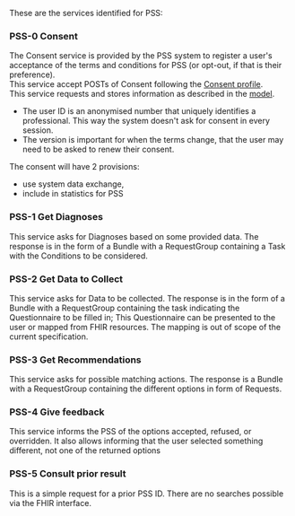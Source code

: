 
These are the services identified for PSS:




### PSS-0 Consent

The Consent service is provided by the PSS system to register a user's acceptance of the terms and conditions for PSS (or opt-out, if that is their preference).  
This service accept POSTs of Consent following the [Consent profile](#).  
This service requests and stores information as described in the [model](StructureDefinition-PSSConsentModel.html).

* The user ID is an anonymised number that uniquely identifies a professional. This way the system doesn't ask for consent in every session.
* The version is important for when the terms change, that the user may need to be asked to renew their consent.

The consent will have 2 provisions:
* use system data exchange, 
* include in statistics for PSS

<!-- ask the WG if they prefer a questionnaire 

We need to catch consent:
- at first usage
- after each change of policy for each user or each new nihdi number

- consent should capture either snapshot OR the versioned terms and condition
  - maybe version to be explicit to allow search

- how does this work wehn consent is withdrawn? 401 

-->




### PSS-1 Get Diagnoses
This service asks for Diagnoses based on some provided data. The response is in the form of a Bundle with a RequestGroup containing a Task with the Conditions to be considered.


### PSS-2 Get Data to Collect
This service asks for Data to be collected. The response is in the form of a Bundle with a RequestGroup containing the task indicating the Questionnaire to be filled in; This Questionnaire can be presented to the user or mapped from FHIR resources. The mapping is out of scope of the current specification.


### PSS-3 Get Recommendations
This service asks for possible matching actions. The response is a Bundle with a RequestGroup containing the different options in form of Requests.


### PSS-4 Give feedback 
This service informs the PSS of the options accepted, refused, or overridden.
It also allows informing that the user selected something different, not one of the returned options


### PSS-5 Consult prior result

This is a simple request for a prior PSS ID. There are no searches possible via the FHIR interface.










